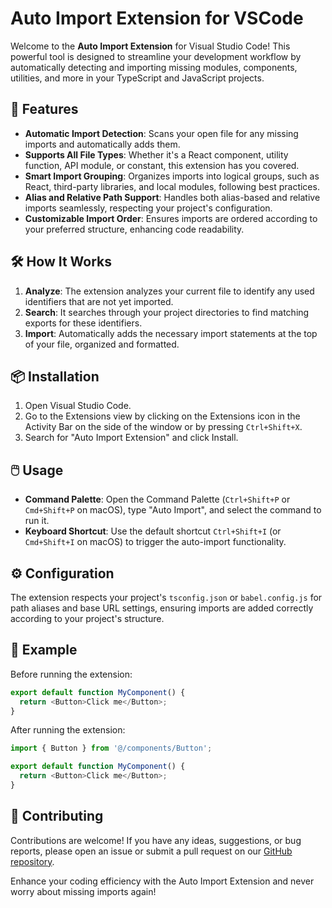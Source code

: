 # Auto Import Extension for VSCode

Welcome to the **Auto Import Extension** for Visual Studio Code! This powerful tool is designed to streamline your development workflow by automatically detecting and importing missing modules, components, utilities, and more in your TypeScript and JavaScript projects.

## 🚀 Features

- **Automatic Import Detection**: Scans your open file for any missing imports and automatically adds them.
- **Supports All File Types**: Whether it's a React component, utility function, API module, or constant, this extension has you covered.
- **Smart Import Grouping**: Organizes imports into logical groups, such as React, third-party libraries, and local modules, following best practices.
- **Alias and Relative Path Support**: Handles both alias-based and relative imports seamlessly, respecting your project's configuration.
- **Customizable Import Order**: Ensures imports are ordered according to your preferred structure, enhancing code readability.

## 🛠️ How It Works

1. **Analyze**: The extension analyzes your current file to identify any used identifiers that are not yet imported.
2. **Search**: It searches through your project directories to find matching exports for these identifiers.
3. **Import**: Automatically adds the necessary import statements at the top of your file, organized and formatted.

## 📦 Installation

1. Open Visual Studio Code.
2. Go to the Extensions view by clicking on the Extensions icon in the Activity Bar on the side of the window or by pressing `Ctrl+Shift+X`.
3. Search for "Auto Import Extension" and click Install.

## 🖱️ Usage

- **Command Palette**: Open the Command Palette (`Ctrl+Shift+P` or `Cmd+Shift+P` on macOS), type "Auto Import", and select the command to run it.
- **Keyboard Shortcut**: Use the default shortcut `Ctrl+Shift+I` (or `Cmd+Shift+I` on macOS) to trigger the auto-import functionality.

## ⚙️ Configuration

The extension respects your project's `tsconfig.json` or `babel.config.js` for path aliases and base URL settings, ensuring imports are added correctly according to your project's structure.

## 📝 Example

Before running the extension:

```javascript
export default function MyComponent() {
  return <Button>Click me</Button>;
}
```

After running the extension:

```javascript
import { Button } from '@/components/Button';

export default function MyComponent() {
  return <Button>Click me</Button>;
}
```

## 🤝 Contributing

Contributions are welcome! If you have any ideas, suggestions, or bug reports, please open an issue or submit a pull request on our [GitHub repository](https://github.com/devsphere-apps/expo-autopilot).


Enhance your coding efficiency with the Auto Import Extension and never worry about missing imports again!
